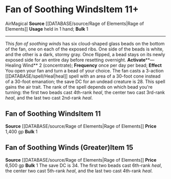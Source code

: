 ﻿---
bulk: '1'
element: Air
id: '2579'
item_category: Held Items
level: '11'
name: Fan of Soothing Winds
price: 1,400 gp
rarity: Common
source: '[[DATABASE/source/Rage of Elements|Rage of Elements]]'
subcategory: helditem
trait:
- '[[DATABASE/trait/Air|Air]]'
- '[[DATABASE/trait/Magical|Magical]]'
type: Item
usage: held in 1 hand

---
# Fan of Soothing Winds<span class="item-type">Item 11+</span>

<span class="item-trait">Air</span><span class="item-trait">Magical</span>
**Source** [[DATABASE/source/Rage of Elements|Rage of Elements]]
**Usage** held in 1 hand; **Bulk** 1

---
This _fan of soothing winds_ has six cloud-shaped glass beads on the bottom of the fan, one on each of the exposed ribs. One side of the beads is white, and the other is a dark, stormy gray. Once flipped, a bead stays on its newly exposed side for an entire day before resetting overnight.
**Activate****—Healing Wind** <span class="action-icon">2</span> (concentrate); **Frequency** once per day per bead; **Effect** You open your fan and turn a bead of your choice. The fan casts a 3-action [[DATABASE/spell/Heal|heal]] spell with an area of a 30-foot cone instead of a 30-foot emanation; the save DC for an undead creature is 28. This spell gains the air trait. The rank of the spell depends on which bead you're turning: the first two beads cast 4th-rank _heal_, the center two cast 3rd-rank _heal_, and the last two cast 2nd-rank _heal_.

## Fan of Soothing Winds<span class="item-type">Item 11</span>

**Source** [[DATABASE/source/Rage of Elements|Rage of Elements]]
**Price** 1,400 gp
**Bulk** 1

## Fan of Soothing Winds (Greater)<span class="item-type">Item 15</span>

**Source** [[DATABASE/source/Rage of Elements|Rage of Elements]]
**Price** 6,500 gp
**Bulk** 1
The save DC is 34. The first two beads cast 6th-rank _heal_, the center two cast 5th-rank _heal_, and the last two cast 4th-rank _heal_.